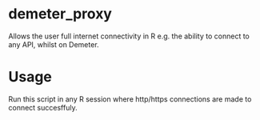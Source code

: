 # demeter_proxy
Allows the user full internet connectivity in R e.g. the ability to connect to any API, whilst on Demeter.

# Usage
Run this script in any R session where http/https connections are made to connect succesffuly.
